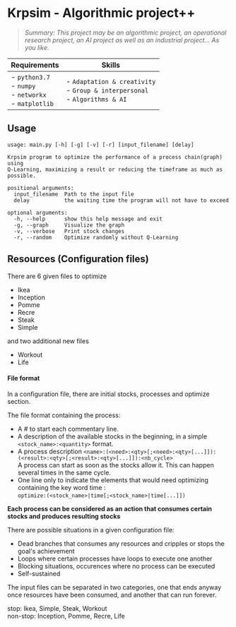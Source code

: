 #  Krpsim - Algorithmic project++
>*_Summary: This project may be an algorithmic project, an operational research project, an AI project as well as an industrial project... As you like._*

| Requirements | Skills |
|--------------|--------|
| - `python3.7`<br> - `numpy`<br> - `networkx`<br> - `matplotlib`<br>  | - `Adaptation & creativity`<br> - `Group & interpersonal`<br> - `Algorithms & AI` |

## Usage
```
usage: main.py [-h] [-g] [-v] [-r] [input_filename] [delay]

Krpsim program to optimize the performance of a process chain(graph) using
Q-Learning, maximizing a result or reducing the timeframe as much as possible.

positional arguments:
  input_filename  Path to the input file
  delay           the waiting time the program will not have to exceed

optional arguments:
  -h, --help      show this help message and exit
  -g, --graph     Visualize the graph
  -v, --verbose   Print stock changes
  -r, --random    Optimize randomly without Q-Learning
```


## Resources (Configuration files)

There are 6 given files to optimize
- Ikea
- Inception
- Pomme
- Recre
- Steak
- Simple

and two additional new files
- Workout
- Life

#### File format
In a configuration file, there are initial stocks, processes and optimize section.

The file format containing the process: 
- A # to start each commentary line. 
- A description of the available stocks in the beginning, in a simple 
	`<stock_name>:<quantity>` format. 
- A process description 
	`<name>:(<need>:<qty>[;<need>:<qty>[...]]):(<result>:<qty>[;<result>:<qty>[...]]):<nb_cycle> `</br>
A process can start as soon as the stocks allow it. This can happen several times in the same cycle. 
- One line only to indicate the elements that would need optimizing containing the key word time : </br>
`optimize:(<stock_name>|time[;<stock_name>|time[...]])`

**Each process can be considered as an action that consumes certain stocks and produces resulting stocks**

There are possible situations in a given configuration file:

- Dead branches that consumes any resources and cripples or stops the goal's achievement
- Loops where certain processes have loops to execute one another
- Blocking situations, occurences where no process can be executed
- Self-sustained

The input files can be separated in two categories, one that ends anyway once resources have been consumed, and another that can run forever.

stop: Ikea, Simple, Steak, Workout</br>
non-stop: Inception, Pomme, Recre, Life
